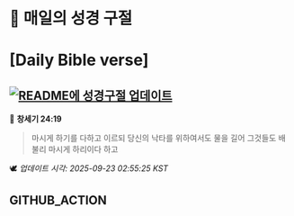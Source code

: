# 🙏 매일의 성경 구절
# [Daily Bible verse]
## [![README에 성경구절 업데이트](https://github.com/DONGSUKA/first_test/actions/workflows/update-readme-bible.yml/badge.svg)](https://github.com/DONGSUKA/first_test/actions/workflows/update-readme-bible.yml)
<!-- START_BIBLE_VERSE -->
📖 **창세기 24:19**
> 마시게 하기를 다하고 이르되 당신의 낙타를 위하여서도 물을 길어 그것들도 배불리 마시게 하리이다 하고

🕊️ _업데이트 시각: 2025-09-23 02:55:25 KST_
  <!-- END_BIBLE_VERSE -->
## GITHUB_ACTION
